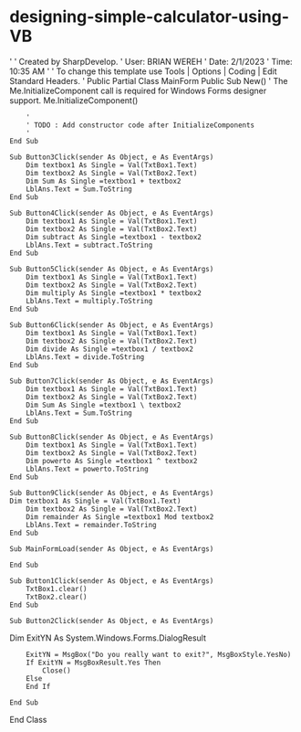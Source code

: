 # designing-simple-calculator-using-VB
'
' Created by SharpDevelop.
' User: BRIAN WEREH
' Date: 2/1/2023
' Time: 10:35 AM
' 
' To change this template use Tools | Options | Coding | Edit Standard Headers.
'
Public Partial Class MainForm
	Public Sub New()
		' The Me.InitializeComponent call is required for Windows Forms designer support.
		Me.InitializeComponent()
		
		'
		' TODO : Add constructor code after InitializeComponents
		'
	End Sub
	
	Sub Button3Click(sender As Object, e As EventArgs)
		Dim textbox1 As Single = Val(TxtBox1.Text)
		Dim textbox2 As Single = Val(TxtBox2.Text)
		Dim Sum As Single =textbox1 + textbox2
		LblAns.Text = Sum.ToString
	End Sub
	
	Sub Button4Click(sender As Object, e As EventArgs)
		Dim textbox1 As Single = Val(TxtBox1.Text)
		Dim textbox2 As Single = Val(TxtBox2.Text)
		Dim subtract As Single =textbox1 - textbox2
		LblAns.Text = subtract.ToString	
	End Sub
	
	Sub Button5Click(sender As Object, e As EventArgs)
		Dim textbox1 As Single = Val(TxtBox1.Text)
		Dim textbox2 As Single = Val(TxtBox2.Text)
		Dim multiply As Single =textbox1 * textbox2
		LblAns.Text = multiply.ToString	
	End Sub
	
	Sub Button6Click(sender As Object, e As EventArgs)
		Dim textbox1 As Single = Val(TxtBox1.Text)
		Dim textbox2 As Single = Val(TxtBox2.Text)
		Dim divide As Single =textbox1 / textbox2
		LblAns.Text = divide.ToString	
	End Sub
	
	Sub Button7Click(sender As Object, e As EventArgs)
		Dim textbox1 As Single = Val(TxtBox1.Text)
		Dim textbox2 As Single = Val(TxtBox2.Text)
		Dim Sum As Single =textbox1 \ textbox2
		LblAns.Text = Sum.ToString	
	End Sub
	
	Sub Button8Click(sender As Object, e As EventArgs)
	    Dim textbox1 As Single = Val(TxtBox1.Text)
		Dim textbox2 As Single = Val(TxtBox2.Text)
		Dim powerto As Single =textbox1 ^ textbox2
		LblAns.Text = powerto.ToString	
	End Sub
	
	Sub Button9Click(sender As Object, e As EventArgs)
	Dim textbox1 As Single = Val(TxtBox1.Text)
		Dim textbox2 As Single = Val(TxtBox2.Text)
		Dim remainder As Single =textbox1 Mod textbox2
		LblAns.Text = remainder.ToString	
	End Sub
	
	Sub MainFormLoad(sender As Object, e As EventArgs)
		
	End Sub
	
	Sub Button1Click(sender As Object, e As EventArgs)
		TxtBox1.clear()
		TxtBox2.clear()			
	End Sub
	
	Sub Button2Click(sender As Object, e As EventArgs)
 Dim ExitYN As System.Windows.Forms.DialogResult
 
        ExitYN = MsgBox("Do you really want to exit?", MsgBoxStyle.YesNo)
        If ExitYN = MsgBoxResult.Yes Then
            Close()
        Else
        End If
     		
	End Sub
End Class

